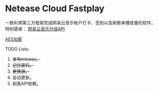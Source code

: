 # Netease Cloud Fastplay
一款利用第三方框架完成网易云音乐帐户打卡、签到以及刷歌单播放量的软件。
特别感谢：
[网易云音乐升级API](https://github.com/ZainCheung/netease-cloud-api)

[AES加密](https://github.com/bricke/Qt-AES)

TODO Lists:

1. ~~发布release。~~
2. ~~记住密码。~~
3. ~~更换源。~~
4. 自动更新。
5. 剥离API依赖。



